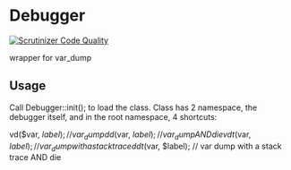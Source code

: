 # Debugger
[![Scrutinizer Code Quality](https://scrutinizer-ci.com/g/HexMakina/Debugger/badges/quality-score.png?b=main)](https://scrutinizer-ci.com/g/HexMakina/Debugger/?branch=main)

wrapper for var_dump

## Usage
Call Debugger::init(); to load the class.
Class has 2 namespace, the debugger itself, and in the root namespace, 4 shortcuts:

vd($var, $label); // var_dump
dd($var, $label); // var_dump AND die
vdt($var, $label); // var_dump with a stack trace
ddt($var, $label); // var dump with a stack trace AND die

